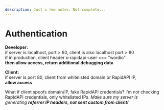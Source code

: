 ```yaml
---
description: Just a few notes. Not complete...
---
```


# Authentication

**Developer:**  
if server is localhost, port &gt; 80, client is also localhost port &gt; 80  
if in production, client header x-rapidapi-user === "wordio"  
**then allow access, return additional debugging data**

**Client:**  
if server is port 80, client from whitelisted domain or RapidAPI IP,   
**allow access**

What if client spoofs domain/IP, fake RapidAPI credentials? I'm not checking RapidAPI credentials, only whitelisted IPs. _Make sure my server is generating **referrer IP headers, not sent custom from client!**_







